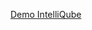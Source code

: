 [Demo IntelliQube](https://www.canva.com/design/DAGD5dcjPsE/SqXBPpARfVSbFQ4gSqVxGA/view?utm_content=DAGD5dcjPsE&utm_campaign=designshare&utm_medium=link&utm_source=editor)
